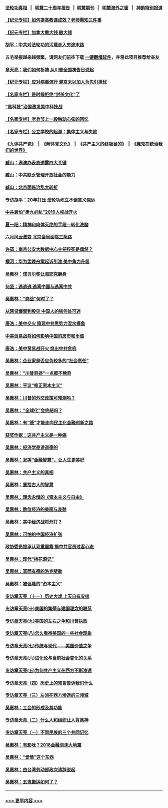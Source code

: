 #### [法轮功真相](https://github.com/gfw-breaker/truth/blob/master/README.md?t=0) &nbsp;&nbsp;|&nbsp;&nbsp; [明慧二十周年报告](https://github.com/gfw-breaker/mh-reports/blob/master/README.md?t=0) &nbsp;&nbsp;|&nbsp;&nbsp;[明慧期刊](https://github.com/gfw-breaker/mh-qikan) &nbsp;&nbsp;|&nbsp;&nbsp; [明慧海外之窗](https://github.com/gfw-breaker/mh-news/blob/master/README.md?t=0) &nbsp;&nbsp;|&nbsp;&nbsp; [神韵特别报道](https://github.com/gfw-breaker/mh-news/blob/master/shenyun.md?t=0)
#### [【纪元专栏】如何提高教课成效？老师需知三件事](../pages/nsc423/n12417848.md?t=06150402) 
#### [【纪元专栏】加拿大撒大钱 酿大错](../pages/nsc423/n12406564.md?t=06150402) 
#### [胡平：中共对法轮功的污蔑走入穷途末路](../pages/nsc423/n12266737.md?t=06150402) 
#### 五毛举报越来越频繁，请网友们前往下载 [一键翻墙软件](https://github.com/gfw-breaker/ssr-accounts)，并将此项目推荐给亲友
#### [章天亮：我们如何祈祷 从川普全国祷告日说起](../pages/nsc423/n11944627.md?t=06150402) 
#### [【纪元专栏】应对病毒流行 渥京未以加人为先引担忧](../pages/nsc423/n11875714.md?t=06150402) 
#### [【名家专栏】是时候拒绝“封杀文化”了](../pages/nsc423/n11814093.md?t=06150402) 
#### [“黑科技”治国激发美中科技战](../pages/nsc423/n11638056.md?t=06150402) 
#### [【名家专栏】老兵节上一段触动心弦的回忆](../pages/nsc423/n11646016.md?t=06150402) 
#### [【名家专栏】公立学校的起源：集体主义与失败](../pages/nsc423/n11601833.md?t=06150402) 
#### [《九评共产党》](https://github.com/begood0513/9ping.md/blob/master/README.md) &nbsp;|&nbsp; [《解体党文化》](../../../../jtdwh.md/blob/master/README.md)  &nbsp;|&nbsp; [《共产主义的终极目的》](../../../../gczydzjmd.md/blob/master/README.md) &nbsp;|&nbsp; [《魔鬼在统治我们的世界》](../../../../mgztzwmdsj.md/blob/master/README.md) 
#### [臧山：港澳办表态透露四大关键](../pages/nsc423/n11421628.md?t=06150402) 
#### [臧山：中共缺乏管理开放社会的能力](../pages/nsc423/n11407457.md?t=06150402) 
#### [臧山：北京面临治乱大转折](../pages/nsc423/n11406895.md?t=06150402) 
#### [专访胡平：20年打压 法轮功屹立不倒意义深远](../pages/nsc423/n11398800.md?t=06150402) 
#### [中共最怕“逢九必乱”2019人权战开火](../pages/nsc423/n11385248.md?t=06150402) 
#### [夏一阳：精神和肉体灭绝的手段—转化洗脑](../pages/nsc423/n11368250.md?t=06150402) 
#### [六月风云激变 北京当局面临三条路](../pages/nsc423/n11313668.md?t=06150402) 
#### [许茹：南京公安大数据中心主任猝死是偶然？](../pages/nsc423/n11064744.md?t=06150402) 
#### [横河：华为孟晚舟案起诉引渡 美中角力升级](../pages/nsc423/n11027230.md?t=06150402) 
#### [吴惠林：诺贝尔奖让海耶克翻身](../pages/nsc423/n10890049.md?t=06150402) 
#### [何坚：逃逃逃 逃离中国与逃离中共](../pages/nsc423/n10592891.md?t=06150402) 
#### [吴惠林：“商战”何时了？](../pages/nsc423/n10573558.md?t=06150402) 
#### [从网贷爆雷到股灾 中国人的钱何处可逃](../pages/nsc423/n10572800.md?t=06150402) 
#### [唐浩：美中交火 隐现中共黑势力混水摸鱼](../pages/nsc423/n10544040.md?t=06150402) 
#### [中美贸易战将如何影响中国的房市和币值](../pages/nsc423/n10543697.md?t=06150402) 
#### [唐浩：美中贸易战开火 烧出中共危机](../pages/nsc423/n10540126.md?t=06150402) 
#### [吴惠林：企业家是否应负较多的“社会责任”](../pages/nsc423/n10535022.md?t=06150402) 
#### [吴惠林：“川普奇迹”一点都不稀奇](../pages/nsc423/n10512808.md?t=06150402) 
#### [吴惠林：平议“修正资本主义”](../pages/nsc423/n10495724.md?t=06150402) 
#### [吴惠林：川普的外交政策可预测吗？](../pages/nsc423/n10462387.md?t=06150402) 
#### [吴惠林：“全球化”会终结吗？](../pages/nsc423/n10452838.md?t=06150402) 
#### [吴惠林：有“德”才能走向民主化金融创新之路](../pages/nsc423/n10432292.md?t=06150402) 
#### [获奖作家：这共产主义是一种癌](../pages/nsc423/n10431541.md?t=06150402) 
#### [吴惠林：经济学是讲道德的](../pages/nsc423/n10398014.md?t=06150402) 
#### [吴惠林：发挥“金融智慧”，让人生更美好](../pages/nsc423/n10375019.md?t=06150402) 
#### [吴惠林：共产主义的真相](../pages/nsc423/n10351394.md?t=06150402) 
#### [吴惠林：重拾古人的智慧](../pages/nsc423/n10337691.md?t=06150402) 
#### [吴惠林：理念永恒的《资本主义与自由》](../pages/nsc423/n10316274.md?t=06150402) 
#### [吴惠林：数位经济的美丽与哀愁](../pages/nsc423/n10292946.md?t=06150402) 
#### [吴惠林：美中经济战将开打？](../pages/nsc423/n10258825.md?t=06150402) 
#### [吴惠林：可怕的中国经济扩张](../pages/nsc423/n10219147.md?t=06150402) 
#### [政协委员提承认双重国籍 揭中共官员过客心态](../pages/nsc423/n10208809.md?t=06150402) 
#### [吴惠林：现代“桃花源记”](../pages/nsc423/n10185234.md?t=06150402) 
#### [吴惠林：富而有德的洛克斐勒](../pages/nsc423/n10142264.md?t=06150402) 
#### [吴惠林：被诬蔑的“资本主义”](../pages/nsc423/n10124816.md?t=06150402) 
#### [专访章天亮（十一）历史大戏 上天自有安排](../pages/nsc423/n10094905.md?t=06150402) 
#### [专访章天亮(十)美国的繁荣与建国理念的联系](../pages/nsc423/n10094899.md?t=06150402) 
#### [专访章天亮(九)美国的左右之争和川普执政](../pages/nsc423/n10094889.md?t=06150402) 
#### [专访章天亮(八)怎么看待美国的一些社会现象](../pages/nsc423/n10094857.md?t=06150402) 
#### [专访章天亮(七)传统与现代——美国价值之争](../pages/nsc423/n10093140.md?t=06150402) 
#### [专访章天亮(六)进化论与当前社会变化的关系](../pages/nsc423/n10092036.md?t=06150402) 
#### [专访章天亮(五)为何共产主义在西方不断渗透](../pages/nsc423/n10083620.md?t=06150402) 
#### [专访章天亮（四）历史上的预言告诉我们什么](../pages/nsc423/n10083606.md?t=06150402) 
#### [专访章天亮（三）左派在西方渗透的三领域](../pages/nsc423/n10081115.md?t=06150402) 
#### [吴惠林：工会的形成及其功能](../pages/nsc423/n10080633.md?t=06150402) 
#### [专访章天亮（二）什么人和组织让人背离神](../pages/nsc423/n10076637.md?t=06150402) 
#### [专访章天亮（一）不同民族的三个共同记忆](../pages/nsc423/n10074188.md?t=06150402) 
#### [吴惠林：有影呒？2018金融泡沫大地震](../pages/nsc423/n10040534.md?t=06150402) 
#### [吴惠林：“爱情”这个东西](../pages/nsc423/n10019423.md?t=06150402) 
#### [吴惠林：由台湾劳动部政次请辞说起](../pages/nsc423/n9979679.md?t=06150402) 
#### [吴惠林：五鬼搬运如何了？](../pages/nsc423/n9925338.md?t=06150402) 

----
#### [ >>> 更早内容 <<< ](../indexes/nsc423-earlier.md)

